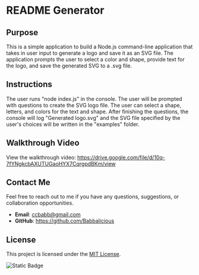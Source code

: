 # README Generator

## Purpose

This is a simple application to build a Node.js command-line application that takes in user input to generate a logo and save it as an SVG file. The application prompts the user to select a color and shape, provide text for the logo, and save the generated SVG to a .svg file.

## Instructions

The user runs "node index.js" in the console. The user will be prompted with questions to create the SVG logo file. The user can select a shape, letters, and colors for the text and shape. After finishing the questions, the console will log "Generated logo.svg" and the SVG file specified by the user's choices will be written in the "examples" folder.

## Walkthrough Video

View the walkthrough video:
https://drive.google.com/file/d/10q-7fYNgkcbAXUTUGaoHYX7CqrgpdBKm/view

## Contact Me

Feel free to reach out to me if you have any questions, suggestions, or collaboration opportunities.

- **Email**: ccbabb@gmail.com
- **GitHub**: https://github.com/Babbalicious

## License

This project is licensed under the [MIT License](https://opensource.org/licenses/MIT).

![Static Badge](https://img.shields.io/badge/license-MIT-brightgreen)
